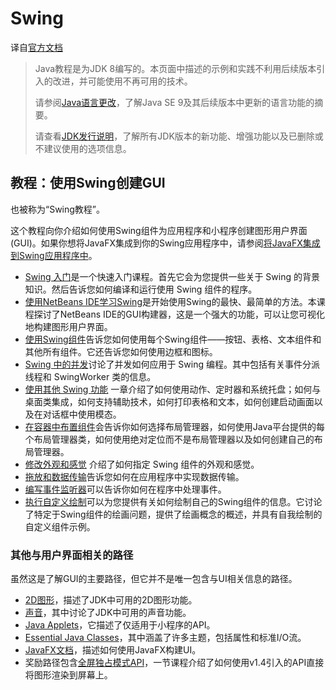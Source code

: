 # Swing

译自[官方文档](https://docs.oracle.com/javase/tutorial/uiswing/index.html)

> Java教程是为JDK 8编写的。本页面中描述的示例和实践不利用后续版本引入的改进，并可能使用不再可用的技术。
>
> 请参阅[Java语言更改](https://docs.oracle.com/en/java/javase/20/language/java-language-changes.html)，了解Java SE 9及其后续版本中更新的语言功能的摘要。
>
> 请查看[JDK发行说明](https://www.oracle.com/java/technologies/javase/jdk-relnotes-index.html)，了解所有JDK版本的新功能、增强功能以及已删除或不建议使用的选项信息。

## 教程：使用Swing创建GUI

也被称为“Swing教程”。

这个教程向你介绍如何使用Swing组件为应用程序和小程序创建图形用户界面(GUI)。如果你想将JavaFX集成到你的Swing应用程序中，请参阅[将JavaFX集成到Swing应用程序中](https://docs.oracle.com/javase/8/javafx/interoperability-tutorial/swing-fx-interoperability.htm)。

- [Swing 入门](https://docs.oracle.com/javase/tutorial/uiswing/start/index.html)是一个快速入门课程。首先它会为您提供一些关于 Swing 的背景知识。然后告诉您如何编译和运行使用 Swing 组件的程序。
- [使用NetBeans IDE学习Swing](https://docs.oracle.com/javase/tutorial/uiswing/learn/index.html)是开始使用Swing的最快、最简单的方法。本课程探讨了NetBeans IDE的GUI构建器，这是一个强大的功能，可以让您可视化地构建图形用户界面。
- [使用Swing组件](https://docs.oracle.com/javase/tutorial/uiswing/components/index.html)告诉您如何使用每个Swing组件——按钮、表格、文本组件和其他所有组件。它还告诉您如何使用边框和图标。
- [Swing 中的并发](https://docs.oracle.com/javase/tutorial/uiswing/concurrency/index.html)讨论了并发如何应用于 Swing 编程。其中包括有关事件分派线程和 SwingWorker 类的信息。
- [使用其他 Swing 功能](https://docs.oracle.com/javase/tutorial/uiswing/misc/index.html) 一章介绍了如何使用动作、定时器和系统托盘；如何与桌面类集成，如何支持辅助技术，如何打印表格和文本，如何创建启动画面以及在对话框中使用模态。
- [在容器中布置组件](https://docs.oracle.com/javase/tutorial/uiswing/layout/index.html)会告诉你如何选择布局管理器，如何使用Java平台提供的每个布局管理器类，如何使用绝对定位而不是布局管理器以及如何创建自己的布局管理器。
- [修改外观和感觉](https://docs.oracle.com/javase/tutorial/uiswing/lookandfeel/index.html) 介绍了如何指定 Swing 组件的外观和感觉。
- [拖放和数据传输](https://docs.oracle.com/javase/tutorial/uiswing/dnd/index.html)告诉您如何在应用程序中实现数据传输。
- [编写事件监听器](https://docs.oracle.com/javase/tutorial/uiswing/events/index.html)可以告诉你如何在程序中处理事件。
- [执行自定义绘制](https://docs.oracle.com/javase/tutorial/uiswing/painting/index.html)可以为您提供有关如何绘制自己的Swing组件的信息。它讨论了特定于Swing组件的绘画问题，提供了绘画概念的概述，并具有自我绘制的自定义组件示例。

### 其他与用户界面相关的路径

虽然这是了解GUI的主要路径，但它并不是唯一包含与UI相关信息的路径。

- [2D图形](https://docs.oracle.com/javase/tutorial/2d/index.html)，描述了JDK中可用的2D图形功能。
- [声音](https://docs.oracle.com/javase/tutorial/sound/index.html)，其中讨论了JDK中可用的声音功能。
- [Java Applets](https://docs.oracle.com/javase/tutorial/deployment/applet/index.html)，它描述了仅适用于小程序的API。
- [Essential Java Classes](https://docs.oracle.com/javase/tutorial/essential/index.html)，其中涵盖了许多主题，包括属性和标准I/O流。
- [JavaFX文档](https://docs.oracle.com/javase/8/javase-clienttechnologies.htm)，描述如何使用JavaFX构建UI。
- 奖励路径包含[全屏独占模式API](https://docs.oracle.com/javase/tutorial/extra/fullscreen/index.html)，一节课程介绍了如何使用v1.4引入的API直接将图形渲染到屏幕上。

